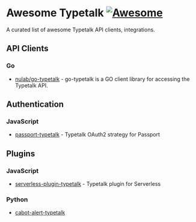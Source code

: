 # Awesome Typetalk [![Awesome](https://cdn.rawgit.com/sindresorhus/awesome/d7305f38d29fed78fa85652e3a63e154dd8e8829/media/badge.svg)](https://github.com/sindresorhus/awesome)

A curated list of awesome Typetalk API clients, integrations.

## API Clients

### Go

 - [nulab/go-typetalk](https://github.com/nulab/go-typetalk) - go-typetalk is a GO client library for accessing the Typetalk API.

## Authentication

### JavaScript

- [passport-typetalk](https://www.npmjs.com/package/passport-typetalk) - Typetalk OAuth2 strategy for Passport

## Plugins

### JavaScript

- [serverless-plugin-typetalk](https://www.npmjs.com/package/serverless-plugin-typetalk) - Typetalk plugin for Serverless

### Python

- [cabot-alert-typetalk](https://pypi.org/project/cabot-alert-typetalk/)
